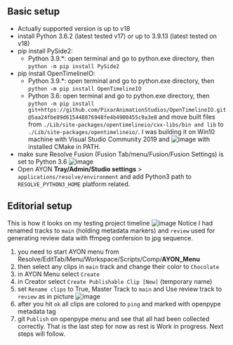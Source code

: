 ## Basic setup

-   Actually supported version is up to v18
-   install Python 3.6.2 (latest tested v17) or up to 3.9.13 (latest tested on v18)
-   pip install PySide2:
    -   Python 3.9.*: open terminal and go to python.exe directory, then `python -m pip install PySide2`
-   pip install OpenTimelineIO:
    -   Python 3.9.*: open terminal and go to python.exe directory, then  `python -m pip install OpenTimelineIO`
    -   Python 3.6: open terminal and go to python.exe directory, then `python -m pip install git+https://github.com/PixarAnimationStudios/OpenTimelineIO.git@5aa24fbe89d615448876948fe4b4900455c9a3e8` and move built files from `./Lib/site-packages/opentimelineio/cxx-libs/bin and lib` to `./Lib/site-packages/opentimelineio/`. I was building it on Win10 machine with Visual Studio Community 2019 and
    ![image](https://user-images.githubusercontent.com/40640033/102792588-ffcb1c80-43a8-11eb-9c6b-bf2114ed578e.png) with installed CMake in PATH.
-   make sure Resolve Fusion (Fusion Tab/menu/Fusion/Fusion Settings) is set to Python 3.6
    ![image](https://user-images.githubusercontent.com/40640033/102631545-280b0f00-414e-11eb-89fc-98ac268d209d.png)
-   Open AYON **Tray/Admin/Studio settings** > `applications/resolve/environment` and add Python3 path to `RESOLVE_PYTHON3_HOME` platform related.

## Editorial setup

This is how it looks on my testing project timeline
![image](https://user-images.githubusercontent.com/40640033/102637638-96ec6600-4156-11eb-9656-6e8e3ce4baf8.png)
Notice I had renamed tracks to `main` (holding metadata markers) and `review` used for generating review data with ffmpeg confersion to jpg sequence.

1.  you need to start AYON menu from Resolve/EditTab/Menu/Workspace/Scripts/Comp/**__AYON_Menu__**
2.  then select any clips in `main` track and change their color to `Chocolate`
3.  in AYON Menu select `Create`
4.  in Creator select `Create Publishable Clip [New]` (temporary name)
5.  set `Rename clips` to True, Master Track to `main` and Use review track to `review` as in picture
    ![image](https://user-images.githubusercontent.com/40640033/102643773-0d419600-4160-11eb-919e-9c2be0aecab8.png)
6.  after you hit `ok` all clips are colored to `ping` and marked with openpype metadata tag
7.  git `Publish` on openpype menu and see that all had been collected correctly. That is the last step for now as rest is Work in progress. Next steps will follow.
